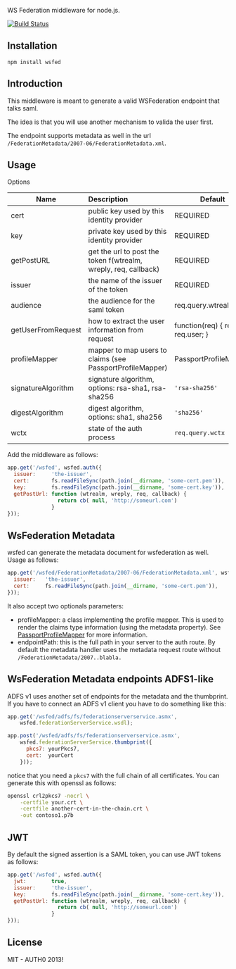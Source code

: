 WS Federation middleware for node.js.

[![Build Status](https://travis-ci.org/auth0/node-wsfed.png)](https://travis-ci.org/auth0/node-wsfed)

## Installation

    npm install wsfed

## Introduction

This middleware is meant to generate a valid WSFederation endpoint that talks saml.

The idea is that you will use another mechanism to valida the user first.

The endpoint supports metadata as well in the url ```/FederationMetadata/2007-06/FederationMetadata.xml```.

## Usage

Options

| Name                | Description                                      | Default                                      |
| --------------------|:-------------------------------------------------| ---------------------------------------------|
| cert                | public key used by this identity provider        | REQUIRED                                     |
| key                 | private key used by this identity provider       | REQUIRED                                     |
| getPostURL          | get the url to post the token f(wtrealm, wreply, req, callback)                | REQUIRED                                     |
| issuer              | the name of the issuer of the token              | REQUIRED                                     |
| audience            | the audience for the saml token                  | req.query.wtrealm || req.query.wreply        |
| getUserFromRequest  | how to extract the user information from request | function(req) { return req.user; }           |
| profileMapper       | mapper to map users to claims (see PassportProfileMapper)| PassportProfileMapper |
| signatureAlgorithm  | signature algorithm, options: rsa-sha1, rsa-sha256 | ```'rsa-sha256'``` |
| digestAlgorithm     | digest algorithm, options: sha1, sha256          | ```'sha256'``` |
| wctx                | state of the auth process                        | ```req.query.wctx``` |


Add the middleware as follows:

~~~javascript
app.get('/wsfed', wsfed.auth({
  issuer:     'the-issuer',
  cert:       fs.readFileSync(path.join(__dirname, 'some-cert.pem')),
  key:        fs.readFileSync(path.join(__dirname, 'some-cert.key')),
  getPostUrl: function (wtrealm, wreply, req, callback) { 
                return cb( null, 'http://someurl.com')
              }
}));
~~~~

## WsFederation Metadata

wsfed can generate the metadata document for wsfederation as well. Usage as follows:

~~~javascript
app.get('/wsfed/FederationMetadata/2007-06/FederationMetadata.xml', wsfed.metadata({
  issuer:   'the-issuer',
  cert:     fs.readFileSync(path.join(__dirname, 'some-cert.pem')),
}));
~~~

It also accept two optionals parameters:

-  profileMapper: a class implementing the profile mapper. This is used to render the claims type information (using the metadata property). See [PassportProfileMapper](https://github.com/auth0/node-wsfed/blob/master/lib/claims/PassportProfileMapper.js) for more information.
-  endpointPath: this is the full path in your server to the auth route. By default the metadata handler uses the metadata request route without ```/FederationMetadata/2007..blabla.```

## WsFederation Metadata endpoints ADFS1-like

ADFS v1 uses another set of endpoints for the metadata and the thumbprint. If you have to connect an ADFS v1 client you have to do something like this:

~~~javascript
app.get('/wsfed/adfs/fs/federationserverservice.asmx',
    wsfed.federationServerService.wsdl);

app.post('/wsfed/adfs/fs/federationserverservice.asmx',
    wsfed.federationServerService.thumbprint({
      pkcs7: yourPkcs7,
      cert:  yourCert
    }));
~~~

notice that you need a ```pkcs7``` with the full chain of all certificates. You can generate this with openssl as follows:

~~~bash
openssl crl2pkcs7 -nocrl \
    -certfile your.crt \
    -certfile another-cert-in-the-chain.crt \
    -out contoso1.p7b
~~~ 

## JWT

By default the signed assertion is a SAML token, you can use JWT tokens as follows:

~~~javascript
app.get('/wsfed', wsfed.auth({
  jwt:        true,
  issuer:     'the-issuer',
  key:        fs.readFileSync(path.join(__dirname, 'some-cert.key')),
  getPostUrl: function (wtrealm, wreply, req, callback) { 
                return cb( null, 'http://someurl.com')
              }
}));
~~~~

## License

MIT - AUTH0 2013!